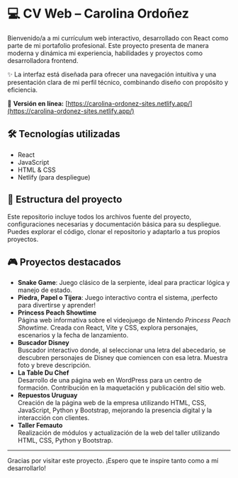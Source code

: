 # 💻 CV Web – Carolina Ordoñez

Bienvenido/a a mi currículum web interactivo, desarrollado con React como parte de mi portafolio profesional. Este proyecto presenta de manera moderna y dinámica mi experiencia, habilidades y proyectos como desarrolladora frontend.

✨ La interfaz está diseñada para ofrecer una navegación intuitiva y una presentación clara de mi perfil técnico, combinando diseño con propósito y eficiencia.

🔗 **Versión en línea:** [https://carolina-ordonez-sites.netlify.app/](https://carolina-ordonez-sites.netlify.app/)

## 🛠️ Tecnologías utilizadas

- React
- JavaScript
- HTML & CSS
- Netlify (para despliegue)

## 📁 Estructura del proyecto

Este repositorio incluye todos los archivos fuente del proyecto, configuraciones necesarias y documentación básica para su despliegue. Puedes explorar el código, clonar el repositorio y adaptarlo a tus propios proyectos.

## 🎮 Proyectos destacados

- **Snake Game**: Juego clásico de la serpiente, ideal para practicar lógica y manejo de estado.
- **Piedra, Papel o Tijera**: Juego interactivo contra el sistema, ¡perfecto para divertirse y aprender!
- **Princess Peach Showtime**  
  Página web informativa sobre el videojuego de Nintendo *Princess Peach Showtime*. Creada con React, Vite y CSS, explora personajes, escenarios y la fecha de lanzamiento.  
- **Buscador Disney**  
  Buscador interactivo donde, al seleccionar una letra del abecedario, se descubren personajes de Disney que comiencen con esa letra. Muestra foto y breve descripción.  
- **La Table Du Chef**  
  Desarrollo de una página web en WordPress para un centro de formación. Contribución en la maquetación y publicación del sitio web.  
- **Repuestos Uruguay**  
  Creación de la página web de la empresa utilizando HTML, CSS, JavaScript, Python y Bootstrap, mejorando la presencia digital y la interacción con clientes.  
- **Taller Femauto**  
  Realización de módulos y actualización de la web del taller utilizando HTML, CSS, Python y Bootstrap.  
---

Gracias por visitar este proyecto. ¡Espero que te inspire tanto como a mí desarrollarlo!

